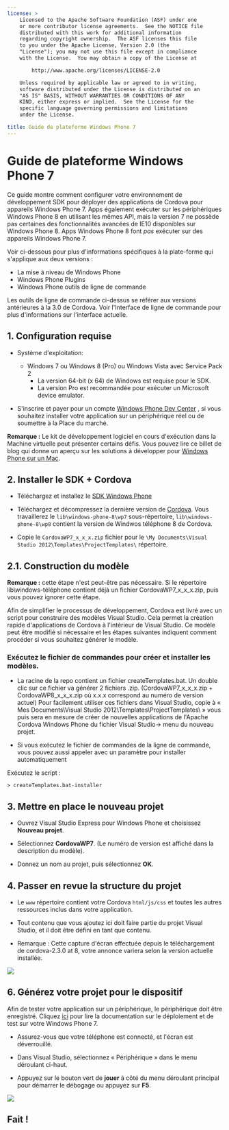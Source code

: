```yaml
---
license: >
    Licensed to the Apache Software Foundation (ASF) under one
    or more contributor license agreements.  See the NOTICE file
    distributed with this work for additional information
    regarding copyright ownership.  The ASF licenses this file
    to you under the Apache License, Version 2.0 (the
    "License"); you may not use this file except in compliance
    with the License.  You may obtain a copy of the License at

        http://www.apache.org/licenses/LICENSE-2.0

    Unless required by applicable law or agreed to in writing,
    software distributed under the License is distributed on an
    "AS IS" BASIS, WITHOUT WARRANTIES OR CONDITIONS OF ANY
    KIND, either express or implied.  See the License for the
    specific language governing permissions and limitations
    under the License.

title: Guide de plateforme Windows Phone 7
---
```


# Guide de plateforme Windows Phone 7

Ce guide montre comment configurer votre environnement de développement SDK pour déployer des applications de Cordova pour appareils Windows Phone 7. Apps également exécuter sur les périphériques Windows Phone 8 en utilisant les mêmes API, mais la version 7 ne possède pas certaines des fonctionnalités avancées de IE10 disponibles sur Windows Phone 8. Apps Windows Phone 8 font *pas* exécuter sur des appareils Windows Phone 7.

Voir ci-dessous pour plus d'informations spécifiques à la plate-forme qui s'applique aux deux versions :

*   La mise à niveau de Windows Phone
*   Windows Phone Plugins
*   Windows Phone outils de ligne de commande

Les outils de ligne de commande ci-dessus se référer aux versions antérieures à la 3.0 de Cordova. Voir l'Interface de ligne de commande pour plus d'informations sur l'interface actuelle.

## 1. Configuration requise

*   Système d'exploitation:
    
    *   Windows 7 ou Windows 8 (Pro) ou Windows Vista avec Service Pack 2 
        *   La version 64-bit (x 64) de Windows est requise pour le SDK.
        *   La version Pro est recommandée pour exécuter un Microsoft device emulator.

*   S'inscrire et payer pour un compte [Windows Phone Dev Center][1] , si vous souhaitez installer votre application sur un périphérique réel ou de soumettre à la Place du marché.

 [1]: http://dev.windowsphone.com/en-us/publish

**Remarque :** Le kit de développement logiciel en cours d'exécution dans la Machine virtuelle peut présenter certains défis. Vous pouvez lire ce billet de blog qui donne un aperçu sur les solutions à développer pour [Windows Phone sur un Mac][2].

 [2]: http://aka.ms/BuildaWP8apponaMac

## 2. Installer le SDK + Cordova

*   Téléchargez et installez le [SDK Windows Phone][3]

*   Téléchargez et décompressez la dernière version de [Cordova][4]. Vous travaillerez le `lib\windows-phone-8\wp7` sous-répertoire, `lib\windows-phone-8\wp8` contient la version de Windwos téléphone 8 de Cordova.

*   Copie le `CordovaWP7_x_x_x.zip` fichier pour le `\My Documents\Visual Studio 2012\Templates\ProjectTemplates\` répertoire.

 [3]: http://www.microsoft.com/download/en/details.aspx?displaylang=en&id=27570/
 [4]: http://phonegap.com/download

## 2.1. Construction du modèle

**Remarque :** cette étape n'est peut-être pas nécessaire. Si le répertoire lib\windows-téléphone contient déjà un fichier CordovaWP7\_x\_x_x.zip, puis vous pouvez ignorer cette étape.

Afin de simplifier le processus de développement, Cordova est livré avec un script pour construire des modèles Visual Studio. Cela permet la création rapide d'applications de Cordova à l'intérieur de Visual Studio. Ce modèle peut être modifié si nécessaire et les étapes suivantes indiquent comment procéder si vous souhaitez générer le modèle.

### Exécutez le fichier de commandes pour créer et installer les modèles.

*   La racine de la repo contient un fichier createTemplates.bat. Un double clic sur ce fichier va générer 2 fichiers .zip. (CordovaWP7\_x\_x\_x.zip + CordovaWP8\_x\_x\_x.zip où x.x.x correspond au numéro de version actuel) Pour facilement utiliser ces fichiers dans Visual Studio, copie à « Mes Documents\Visual Studio 2012\Templates\ProjectTemplates\ » vous puis sera en mesure de créer de nouvelles applications de l'Apache Cordova Windows Phone du fichier Visual Studio-> menu du nouveau projet.

*   Si vous exécutez le fichier de commandes de la ligne de commande, vous pouvez aussi appeler avec un paramètre pour installer automatiquement

Exécutez le script :

    > createTemplates.bat-installer
    

## 3. Mettre en place le nouveau projet

*   Ouvrez Visual Studio Express pour Windows Phone et choisissez **Nouveau projet**.

*   Sélectionnez **CordovaWP7**. (Le numéro de version est affiché dans la description du modèle).

*   Donnez un nom au projet, puis sélectionnez **OK**.

## 4. Passer en revue la structure du projet

*   Le `www` répertoire contient votre Cordova `html/js/css` et toutes les autres ressources inclus dans votre application.

*   Tout contenu que vous ajoutez ici doit faire partie du projet Visual Studio, et il doit être défini en tant que contenu.

*   Remarque : Cette capture d'écran effectuée depuis le téléchargement de cordova-2.3.0 at 8, votre annonce variera selon la version actuelle installée.

![][5]

 [5]: img/guide/platforms/wp8/projectStructure.png

## 6. Générez votre projet pour le dispositif

Afin de tester votre application sur un périphérique, le périphérique doit être enregistré. Cliquez [ici][6] pour lire la documentation sur le déploiement et de test sur votre Windows Phone 7.

 [6]: http://msdn.microsoft.com/en-us/library/windowsphone/develop/ff402565(v=vs.105).aspx

*   Assurez-vous que votre téléphone est connecté, et l'écran est déverrouillé.

*   Dans Visual Studio, sélectionnez « Périphérique » dans le menu déroulant ci-haut.

*   Appuyez sur le bouton vert de **jouer** à côté du menu déroulant principal pour démarrer le débogage ou appuyez sur **F5**.

![][7]

 [7]: img/guide/platforms/wp7/wpd.png

## Fait !